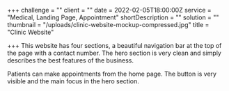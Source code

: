 +++
challenge = ""
client = ""
date = 2022-02-05T18:00:00Z
service = "Medical, Landing Page, Appointment"
shortDescription = ""
solution = ""
thumbnail = "/uploads/clinic-website-mockup-compressed.jpg"
title = "Clinic Website"

+++
This website has four sections, a beautiful navigation bar at the top of the page with a contact number. The hero section is very clean and simply describes the best features of the business.

Patients can make appointments from the home page. The button is very visible and the main focus in the hero section.


